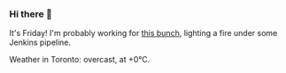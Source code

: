 ### Hi there :wave:

It's Friday! I'm probably working for [this bunch](https://github.com/kohofinancial), lighting a fire under some Jenkins pipeline.

Weather in Toronto: overcast, at +0°C.
